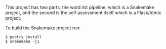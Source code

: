 This project has two parts, the word list pipeline, which is a Snakemake
project, and the second is the self assessment itself which is a Flask/htmlx
project.

To build the Snakemake project run:

    $ poetry install
    $ snakemake -j1
